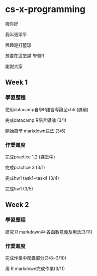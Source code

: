 # cs-x-programming
嗨你好

我叫張頌平

興趣是打籃球

想要在這堂課 學習R

謝謝大家

## Week 1

### 學習歷程

使用datacamp自學R語言導論至ch5 (課前)

完成datacamp R語言導論 (3/1)  

開始自學 markdown語法 (3/6)


### 作業進度

完成practice 1,2 (課堂中)

完成practice 3 (3/1)

完成hw1 task1~task4 (3/4)

完成hw1 (3/5)


## Week 2

### 學習歷程

研究 R markdown中 各函數意義及用法(3/11)


### 作業進度

完成作業中爬蟲部分(3/8~3/10)

用 R markdown完成作業(3/11)

